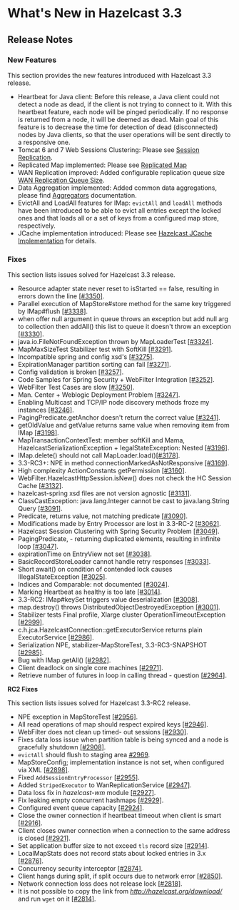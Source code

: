 # What's New in Hazelcast 3.3



## Release Notes

### New Features
This section provides the new features introduced with Hazelcast 3.3 release. 

- Heartbeat for Java client: Before this release, a Java client could not detect a node as dead, if the client is not trying to connect to it. With this heartbeat feature, each node will be pinged periodically. If no response is returned from a node, it will be deemed as dead. Main goal of this feature is to decrease the time for detection of dead (disconnected) nodes by Java clients, so that the user operations will be sent directly to a responsive one.
- Tomcat 6 and 7 Web Sessions Clustering: Please see [Session Replication](#session-replication).
- Replicated Map implemented: Please see [Replicated Map](#replicated-map-beta)
- WAN Replication improved: Added configurable replication queue size [WAN Replication Queue Size](#wan-replication-queue-size).
- Data Aggregation implemented: Added common data aggregations, please find [Aggregators](#aggregators) documentation.
- EvictAll and LoadAll features for IMap: `evictAll` and `loadAll` methods have been introduced to be able to evict all entries except the locked ones and that loads all or a set of keys from a configured map store, respectively.
- JCache implementation introduced: Please see [Hazelcast JCache Implementation](#hazelcast-jcache-implementation) for details.

### Fixes

This section lists issues solved for Hazelcast 3.3 release.

- Resource adapter state never reset to isStarted == false, resulting in errors down the line [[#3350]](https://github.com/hazelcast/hazelcast/issues/3350).
- Parallel execution of MapStore#store method for the same key triggered by IMap#flush [[#3338]](https://github.com/hazelcast/hazelcast/issues/3338).
- when offer null argument in queue throws an exception but add null arg to collection then addAll() this list to queue it doesn't throw an exception [[#3330]](https://github.com/hazelcast/hazelcast/issues/3330).
- java.io.FileNotFoundException thrown by MapLoaderTest [[#3324]](https://github.com/hazelcast/hazelcast/issues/3324).
- MapMaxSizeTest Stabilizer test with SoftKill [[#3291]](https://github.com/hazelcast/hazelcast/issues/3291).
- Incompatible spring and config xsd's [[#3275]](https://github.com/hazelcast/hazelcast/issues/3275).
- ExpirationManager partition sorting can fail [[#3271]](https://github.com/hazelcast/hazelcast/issues/3271).
- Config validation is broken [[#3257]](https://github.com/hazelcast/hazelcast/issues/3257).
- Code Samples for Spring Security + WebFilter Integration [[#3252]](https://github.com/hazelcast/hazelcast/issues/3252).
- WebFilter Test Cases are slow [[#3250]](https://github.com/hazelcast/hazelcast/issues/3250).
- Man. Center + Weblogic Deployment Problem [[#3247]](https://github.com/hazelcast/hazelcast/issues/3247).
- Enabling Multicast and TCP/IP node discovery methods froze my instances [[#3246]](https://github.com/hazelcast/hazelcast/issues/3246).
- PagingPredicate.getAnchor doesn't return the correct value [[#3241]](https://github.com/hazelcast/hazelcast/issues/3241).
- getOldValue and getValue returns same value when removing item from IMap [[#3198]](https://github.com/hazelcast/hazelcast/issues/3198).
- MapTransactionContextTest: member softKill and Mama, HazelcastSerializationException + IegalStateException: Nested [[#3196]](https://github.com/hazelcast/hazelcast/issues/3196).
- IMap.delete() should not call MapLoader.load()[[#3178]](https://github.com/hazelcast/hazelcast/issues/3178).
- 3.3-RC3+: NPE in method connectionMarkedAsNotResponsive [[#3169]](https://github.com/hazelcast/hazelcast/issues/3169).
- High complexity ActionConstants getPermission [[#3160]](https://github.com/hazelcast/hazelcast/issues/3160).
- WebFilter.HazelcastHttpSession.isNew() does not check the HC Session Cache [[#3132]](https://github.com/hazelcast/hazelcast/issues/3132).
- hazelcast-spring xsd files are not version agnostic [[#3131]](https://github.com/hazelcast/hazelcast/issues/3131).
- ClassCastException: java.lang.Integer cannot be cast to java.lang.String Query [[#3091]](https://github.com/hazelcast/hazelcast/issues/3091).
- Predicate, returns value, not matching predicate [[#3090]](https://github.com/hazelcast/hazelcast/issues/3090).
- Modifications made by Entry Processor are lost in 3.3-RC-2 [[#3062]](https://github.com/hazelcast/hazelcast/issues/3062).
- Hazelcast Session Clustering with Spring Security Problem [[#3049]](https://github.com/hazelcast/hazelcast/issues/3049).
- PagingPredicate, - returning duplicated elements, resulting in infinite loop [[#3047]](https://github.com/hazelcast/hazelcast/issues/3047).
- expirationTime on EntryView not set [[#3038]](https://github.com/hazelcast/hazelcast/issues/3038).
- BasicRecordStoreLoader cannot handle retry responses [[#3033]](https://github.com/hazelcast/hazelcast/issues/3033). 
- Short await() on condition of contended lock causes IllegalStateException [[#3025]](https://github.com/hazelcast/hazelcast/issues/3025). 
- Indices and Comparable<T>: not documented [[#3024]](https://github.com/hazelcast/hazelcast/issues/3024). 
- Marking Heartbeat as healthy is too late [[#3014]](https://github.com/hazelcast/hazelcast/issues/3014).
- 3.3-RC2: IMap#keySet triggers value deserialization [[#3008]](https://github.com/hazelcast/hazelcast/issues/3008).
- map.destroy() throws DistributedObjectDestroyedException [[#3001]](https://github.com/hazelcast/hazelcast/issues/3001).
- Stabilizer tests Final profile, Xlarge cluster OperationTimeoutException [[#2999]](https://github.com/hazelcast/hazelcast/issues/2999).
- c.h.jca.HazelcastConnection::getExecutorService returns plain ExecutorService [[#2986]](https://github.com/hazelcast/hazelcast/issues/2986).
- Serialization NPE, stabilizer-MapStoreTest, 3.3-RC3-SNAPSHOT [[#2985]](https://github.com/hazelcast/hazelcast/issues/2985).
- Bug with IMap.getAll() [[#2982]](https://github.com/hazelcast/hazelcast/issues/2982).
- Client deadlock on single core machines [[#2971]](https://github.com/hazelcast/hazelcast/issues/2971).
- Retrieve number of futures in loop in calling thread - question [[#2964]](https://github.com/hazelcast/hazelcast/issues/2964).


**RC2 Fixes**

This section lists issues solved for Hazelcast 3.3-RC2 release.

-	NPE exception in MapStoreTest [[#2956]](https://github.com/hazelcast/hazelcast/issues/2956).
-	All read operations of map should respect expired keys [[#2946]](https://github.com/hazelcast/hazelcast/issues/2946).
-	WebFilter does not clean up timed-	out sessions [[#2930]](https://github.com/hazelcast/hazelcast/issues/2930).
-	Fixes data loss issue when partition table is being synced and a node is gracefully shutdown [[#2908]](https://github.com/hazelcast/hazelcast/issues/2908).
-	`evictAll` should flush to staging area [#2969](https://github.com/hazelcast/hazelcast/issues/2969).
-	MapStoreConfig; implementation instance is not set, when configured via XML [[#2898]](https://github.com/hazelcast/hazelcast/issues/2898).
-	Fixed `AddSessionEntryProcessor` [[#2955]](https://github.com/hazelcast/hazelcast/issues/2955).
-   Added `StripedExecutor` to WanReplicationService [[#2947]](https://github.com/hazelcast/hazelcast/issues/2947).
-	Data loss fix in *hazelcast-wm* module [[#2927]](https://github.com/hazelcast/hazelcast/issues/2927).
-	Fix leaking empty concurrent hashmaps [[#2929]](https://github.com/hazelcast/hazelcast/issues/2929).
-	Configured event queue capacity [[#2924]](https://github.com/hazelcast/hazelcast/issues/2924).
-	Close the owner connection if heartbeat timeout when client is smart [[#2916]](https://github.com/hazelcast/hazelcast/issues/2916).
-	Client closes owner connection when a connection to the same address is closed [[#2921]](https://github.com/hazelcast/hazelcast/issues/2921).
-	Set application buffer size to not exceed `tls` record size [[#2914]](https://github.com/hazelcast/hazelcast/issues/2914).
-	LocalMapStats does not record stats about locked entries in 3.x [[#2876]](https://github.com/hazelcast/hazelcast/issues/2876).
-	Concurrency security interceptor [[#2874]](https://github.com/hazelcast/hazelcast/issues/2874).
-	Client hangs during split, if split occurs due to network error [[#2850]](https://github.com/hazelcast/hazelcast/issues/2850).
-	Network connection loss does not release lock [[#2818]](https://github.com/hazelcast/hazelcast/issues/2818).
-	It is not possible to copy the link from *http://hazelcast.org/download/* and run `wget` on it [[#2814]](https://github.com/hazelcast/hazelcast/issues/2814).










